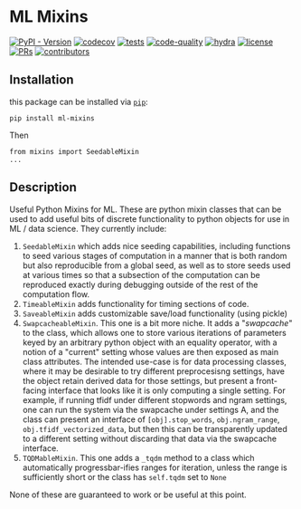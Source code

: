 # ML Mixins

[![PyPI - Version](https://img.shields.io/pypi/v/MEDS-transforms)](https://pypi.org/project/ml-mixins/)
[![codecov](https://codecov.io/gh/mmcdermott/ML_mixins/graph/badge.svg?token=T2QNDROZ61)](https://codecov.io/gh/mmcdermott/ML_mixins)
[![tests](https://github.com/mmcdermott/ML_mixins/actions/workflows/tests.yaml/badge.svg)](https://github.com/mmcdermott/ML_mixins/actions/workflows/tests.yml)
[![code-quality](https://github.com/mmcdermott/ML_mixins/actions/workflows/code-quality-main.yaml/badge.svg)](https://github.com/mmcdermott/ML_mixins/actions/workflows/code-quality-main.yaml)
[![hydra](https://img.shields.io/badge/Config-Hydra_1.3-89b8cd)](https://hydra.cc/)
[![license](https://img.shields.io/badge/License-MIT-green.svg?labelColor=gray)](https://github.com/mmcdermott/ML_mixins#license)
[![PRs](https://img.shields.io/badge/PRs-welcome-brightgreen.svg)](https://github.com/mmcdermott/ML_mixins/pulls)
[![contributors](https://img.shields.io/github/contributors/mmcdermott/ML_mixins.svg)](https://github.com/mmcdermott/ML_mixins/graphs/contributors)

## Installation

this package can be installed via [`pip`](https://pypi.org/project/ml-mixins/):

```
pip install ml-mixins
```

Then

```
from mixins import SeedableMixin
...
```

## Description

Useful Python Mixins for ML. These are python mixin classes that can be used to add useful bits of discrete
functionality to python objects for use in ML / data science. They currently include:

1. `SeedableMixin` which adds nice seeding capabilities, including functions to seed various stages of
    computation in a manner that is both random but also reproducible from a global seed, as well as to store
    seeds used at various times so that a subsection of the computation can be reproduced exactly during
    debugging outside of the rest of the computation flow.
2. `TimeableMixin` adds functionality for timing sections of code.
3. `SaveableMixin` adds customizable save/load functionality (using pickle)
4. `SwapcacheableMixin`. This one is a bit more niche. It adds a "_swapcache_" to the class, which allows
    one to store various iterations of parameters keyed by an arbitrary python object with an equality
    operator, with a notion of a "current" setting whose values are then exposed as main class attributes.
    The intended use-case is for data processing classes, where it may be desirable to try different
    preprocesisng settings, have the object retain derived data for those settings, but present a
    front-facing interface that looks like it is only computing a single setting. For example, if running
    tfidf under different stopwords and ngram settings, one can run the system via the swapcache under
    settings A, and the class can present an interface of `[obj].stop_words`, `obj.ngram_range`,
    `obj.tfidf_vectorized_data`, but then this can be transparently updated to a different setting without
    discarding that data via the swapcache interface.
5. `TQDMableMixin`. This one adds a `_tqdm` method to a class which automatically progressbar-ifies ranges
    for iteration, unless the range is sufficiently short or the class has `self.tqdm` set to `None`

None of these are guaranteed to work or be useful at this point.
